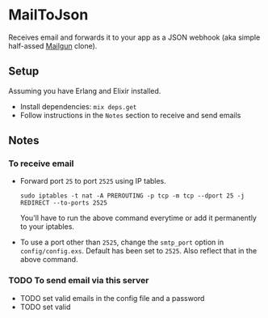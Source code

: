 # MailToJson

Receives email and forwards it to your app as a JSON webhook (aka simple half-assed [Mailgun](http://mailgun.com) clone).


## Setup

Assuming you have Erlang and Elixir installed.

* Install dependencies: `mix deps.get`
* Follow instructions in the `Notes` section to receive and send emails


## Notes

### To receive email

* Forward port `25` to port `2525` using IP tables.
  ```
  sudo iptables -t nat -A PREROUTING -p tcp -m tcp --dport 25 -j REDIRECT --to-ports 2525
  ```
  You'll have to run the above command everytime or add it permanently to your iptables.


* To use a port other than `2525`, change the `smtp_port` option in `config/config.exs`. Default has been set to `2525`. Also reflect that in the above command.


### TODO To send email via this server

* TODO set valid emails in the config file and a password
* TODO set valid
